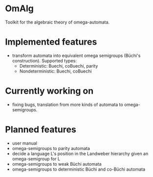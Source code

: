 # OmAlg
Toolkit for the algebraic theory of omega-automata.
# Implemented features
* transform automata into equivalent omega semigroups (Büchi's construction). Supported types: 
    * Deterministic:    Buechi, coBuechi, parity
    * Nondeterministic: Buechi, coBuechi

# Currently working on
* fixing bugs, translation from more kinds of automata to omega-semigroups.

# Planned features
- user manual
- omega-semigroups to parity automata
- decide a language L's position in the Landweber hierarchy given an omega-semigroup for L
- omega-semigroups to weak Büchi automata
- omega-semigroups to deterministic Büchi and co-Büchi automata
